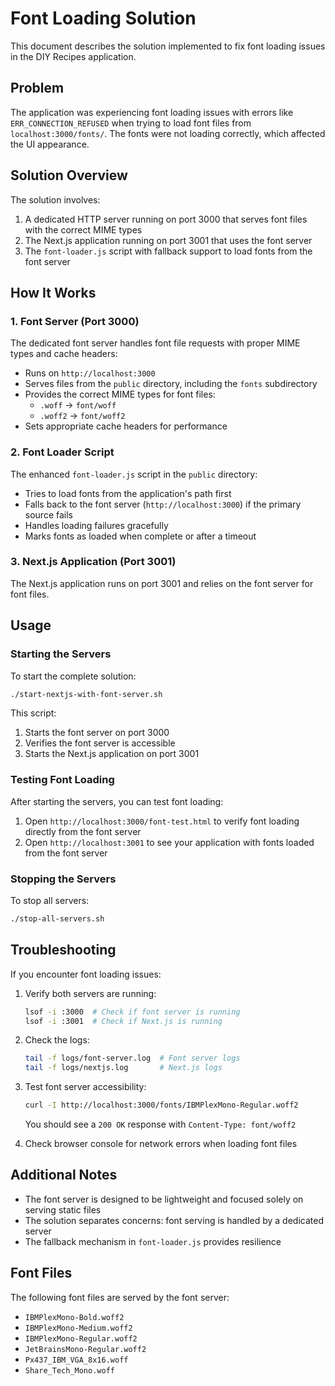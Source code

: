 # Font Loading Solution

This document describes the solution implemented to fix font loading issues in the DIY Recipes application.

## Problem

The application was experiencing font loading issues with errors like `ERR_CONNECTION_REFUSED` when trying to load font files from `localhost:3000/fonts/`. The fonts were not loading correctly, which affected the UI appearance.

## Solution Overview

The solution involves:

1. A dedicated HTTP server running on port 3000 that serves font files with the correct MIME types
2. The Next.js application running on port 3001 that uses the font server
3. The `font-loader.js` script with fallback support to load fonts from the font server

## How It Works

### 1. Font Server (Port 3000)

The dedicated font server handles font file requests with proper MIME types and cache headers:

- Runs on `http://localhost:3000`
- Serves files from the `public` directory, including the `fonts` subdirectory
- Provides the correct MIME types for font files:
  - `.woff` → `font/woff`
  - `.woff2` → `font/woff2`
- Sets appropriate cache headers for performance

### 2. Font Loader Script

The enhanced `font-loader.js` script in the `public` directory:

- Tries to load fonts from the application's path first
- Falls back to the font server (`http://localhost:3000`) if the primary source fails
- Handles loading failures gracefully
- Marks fonts as loaded when complete or after a timeout

### 3. Next.js Application (Port 3001)

The Next.js application runs on port 3001 and relies on the font server for font files.

## Usage

### Starting the Servers

To start the complete solution:

```bash
./start-nextjs-with-font-server.sh
```

This script:
1. Starts the font server on port 3000
2. Verifies the font server is accessible
3. Starts the Next.js application on port 3001

### Testing Font Loading

After starting the servers, you can test font loading:

1. Open `http://localhost:3000/font-test.html` to verify font loading directly from the font server
2. Open `http://localhost:3001` to see your application with fonts loaded from the font server

### Stopping the Servers

To stop all servers:

```bash
./stop-all-servers.sh
```

## Troubleshooting

If you encounter font loading issues:

1. Verify both servers are running:
   ```bash
   lsof -i :3000  # Check if font server is running
   lsof -i :3001  # Check if Next.js is running
   ```

2. Check the logs:
   ```bash
   tail -f logs/font-server.log  # Font server logs
   tail -f logs/nextjs.log       # Next.js logs
   ```

3. Test font server accessibility:
   ```bash
   curl -I http://localhost:3000/fonts/IBMPlexMono-Regular.woff2
   ```
   You should see a `200 OK` response with `Content-Type: font/woff2`

4. Check browser console for network errors when loading font files

## Additional Notes

- The font server is designed to be lightweight and focused solely on serving static files
- The solution separates concerns: font serving is handled by a dedicated server
- The fallback mechanism in `font-loader.js` provides resilience

## Font Files

The following font files are served by the font server:

- `IBMPlexMono-Bold.woff2`
- `IBMPlexMono-Medium.woff2`
- `IBMPlexMono-Regular.woff2`
- `JetBrainsMono-Regular.woff2`
- `Px437_IBM_VGA_8x16.woff`
- `Share_Tech_Mono.woff`